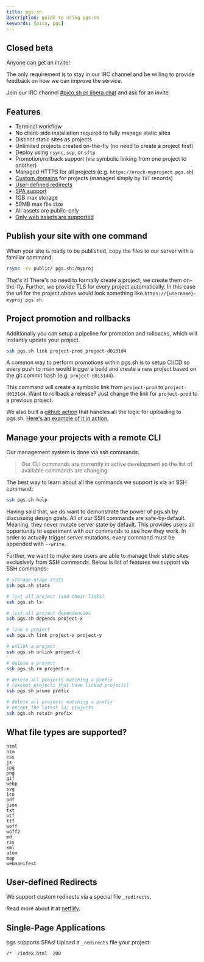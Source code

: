 ```yaml
---
title: pgs.sh
description: guide to using pgs.sh 
keywords: [pico, pgs]
---
```


## Closed beta

Anyone can get an invite!

The only requirement is to stay in our IRC channel and be willing to provide
feedback on how we can improve the service.

Join our IRC channel
[#pico.sh @ libera.chat](https://web.libera.chat/gamja?autojoin=#pico.sh) and
ask for an invite.

## Features

- Terminal workflow
- No client-side installation required to fully manage static sites
- Distinct static sites as projects
- Unlimited projects created on-the-fly (no need to create a project first)
- Deploy using `rsync`, `scp`, or `sftp`
- Promotion/rollback support (via symbolic linking from one project to another)
- Managed HTTPS for all projects (e.g. `https://erock-myproject.pgs.sh`)
- [Custom domains](/custom-domains) for projects (managed simply by `TXT`
  records)
- [User-defined redirects](#user-defined-redirects)
- [SPA support](#single-page-applications)
- 1GB max storage
- 50MB max file size
- All assets are public-only
- [Only web assets are supported](#what-file-types-are-supported)

## Publish your site with one command

When your site is ready to be published, copy the files to our server with a
familiar command:

```bash
rsync -rv public/ pgs.sh:/myproj
```

That's it! There's no need to formally create a project, we create them
on-the-fly. Further, we provide TLS for every project automatically. In this
case the url for the project above would look something like
`https://{username}-myproj.pgs.sh`.

## Project promotion and rollbacks

Additionally you can setup a pipeline for promotion and rollbacks, which will
instantly update your project.

```bash
ssh pgs.sh link project-prod project-d0131d4
```

A common way to perform promotions within pgs.sh is to setup CI/CD so every push
to main would trigger a build and create a new project based on the git commit
hash (e.g. `project-d0131d4`).

This command will create a symbolic link from `project-prod` to
`project-d0131d4`. Want to rollback a release? Just change the link for
`project-prod` to a previous project.

We also built a [github action](https://github.com/picosh/pgs-action) that
handles all the logic for uploading to pgs.sh.
[Here's an example of it in action.](https://erock-git-neovimcraft.pgs.sh/tree/main/item/.github/workflows/deploy.yml.html#27)

## Manage your projects with a remote CLI

Our management system is done via ssh commands.

> Our CLI commands are currently in active development so the list of available
> commands are changing.

The best way to learn about all the commands we support is via an SSH command:

```bash
ssh pgs.sh help
```

Having said that, we do want to demonstrate the power of pgs.sh by discussing
design goals. All of our SSH commands are safe-by-default. Meaning, they never
mutate server state by default. This provides users an opportunity to experiment
with our commands to see how they work. In order to actually trigger server
mutations, every command must be appended with `--write`.

Further, we want to make sure users are able to manage their static sites
exclusively from SSH commands. Below is list of features we support via SSH
commands:

```bash
# storage usage stats
ssh pgs.sh stats

# list all project (and their links)
ssh pgs.sh ls

# list all project dependencies
ssh pgs.sh depends project-x

# link a project
ssh pgs.sh link project-x project-y

# unlink a project
ssh pgs.sh unlink project-x

# delete a project
ssh pgs.sh rm project-x

# delete all projects matching a prefix
# (except projects that have linked projects)
ssh pgs.sh prune prefix

# delete all projects matching a prefix
# except the latest (3) projects
ssh pgs.sh retain prefix
```

## What file types are supported?

```
html
htm
css
js
jpg
png
gif
webp
svg
ico
pdf
json
txt
otf
ttf
woff
woff2
md
rss
xml
atom
map
webmanifest
```

## User-defined Redirects

We support custom redirects via a special file `_redirects`.

Read more about it at [netflify](https://docs.netlify.com/routing/redirects).

## Single-Page Applications

pgs supports SPAs! Upload a `_redirects` file your project:

```
/*  /index.html  200
```
